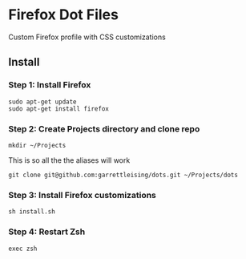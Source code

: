# Firefox Dot Files
Custom Firefox profile with CSS customizations

## Install

### Step 1: Install Firefox
```
sudo apt-get update
sudo apt-get install firefox
```

### Step 2: Create Projects directory and clone repo
```
mkdir ~/Projects
```
This is so all the the aliases will work
```
git clone git@github.com:garrettleising/dots.git ~/Projects/dots
```

### Step 3: Install Firefox customizations
```
sh install.sh
```

### Step 4: Restart Zsh
```
exec zsh
```
